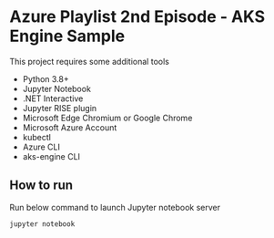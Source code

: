 # Azure Playlist 2nd Episode - AKS Engine Sample

This project requires some additional tools

- Python 3.8+
- Jupyter Notebook
- .NET Interactive
- Jupyter RISE plugin
- Microsoft Edge Chromium or Google Chrome
- Microsoft Azure Account
- kubectl
- Azure CLI
- aks-engine CLI

## How to run

Run below command to launch Jupyter notebook server

```bash
jupyter notebook
```

